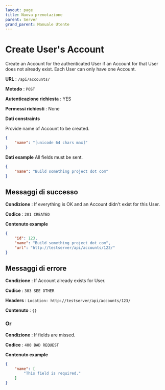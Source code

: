 ```yaml
---
layout: page
title: Nuova prenotazione
parent: Server
grand_parent: Manuale Utente
---
```

# Create User's Account

Create an Account for the authenticated User if an Account for that User does
not already exist. Each User can only have one Account.

**URL** : `/api/accounts/`

**Metodo** : `POST`

**Autenticazione richiesta** : YES

**Permessi richiesti** : None

**Dati constraints**

Provide name of Account to be created.

```json
{
    "name": "[unicode 64 chars max]"
}
```

**Dati example** All fields must be sent.

```json
{
    "name": "Build something project dot com"
}
```

## Messaggi di successo

**Condizione** : If everything is OK and an Account didn't exist for this User.

**Codice** : `201 CREATED`

**Contenuto example**

```json
{
    "id": 123,
    "name": "Build something project dot com",
    "url": "http://testserver/api/accounts/123/"
}
```

## Messaggi di errore

**Condizione** : If Account already exists for User.

**Codice** : `303 SEE OTHER`

**Headers** : `Location: http://testserver/api/accounts/123/`

**Contenuto** : `{}`

### Or

**Condizione** : If fields are missed.

**Codice** : `400 BAD REQUEST`

**Contenuto example**

```json
{
    "name": [
        "This field is required."
    ]
}
```
